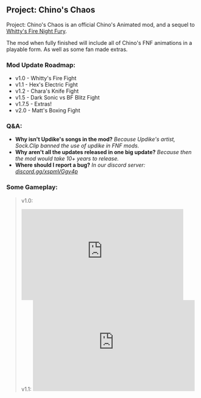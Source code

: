 ## Project: Chino's Chaos

Project: Chino's Chaos is an official Chino's Animated mod, and a sequel to <a href="https://gamebanana.com/mods/338924">Whitty's Fire Night Fury</a>.

The mod when fully finished will include all of Chino's FNF animations in a playable form. As well as some fan made extras.

### Mod Update Roadmap:
- v1.0 - Whitty's Fire Fight
- v1.1 - Hex's Electric Fight
- v1.2 - Chara's Knife Fight
- v1.5 - Dark Sonic vs BF Blitz Fight
- v1.7.5 - Extras!
- v2.0 - Matt's Boxing Fight

### Q&A:

- <b>Why isn't Updike's songs in the mod?</b>
<i>Because Updike's artist, Sock.Clip banned the use of updike in FNF mods.</i>
- <b>Why aren't all the updates released in one big update?</b>
<i>Because then the mod would take 10+ years to release.</i>
- <b>Where should I report a bug?</b>
<i>In our discord server: <a href="https://discord.gg/xspmVGgv4p">discord.gg/xspmVGgv4p</a></i>

### Some Gameplay:
> v1.0:
> <iframe width="426" height="240" src="https://www.youtube.com/embed/SdZrcfsunWs" title="Project: Chino&#39;s Chaos | v1.0 FULL MOD" frameborder="0" allow="accelerometer; autoplay; clipboard-write; encrypted-media; gyroscope; picture-in-picture; web-share" referrerpolicy="strict-origin-when-cross-origin" allowfullscreen></iframe><br>
> v1.1:
> <iframe width="426" height="240" src="https://www.youtube.com/embed/vN27OmcpHN8" title="Project: Chino&#39;s Chaos | v1.1 FULL UPDATE" frameborder="0" allow="accelerometer; autoplay; clipboard-write; encrypted-media; gyroscope; picture-in-picture; web-share" referrerpolicy="strict-origin-when-cross-origin" allowfullscreen></iframe>